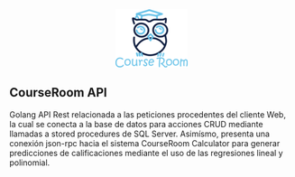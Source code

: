 <div align="center">
<img id="logo" src="https://raw.githubusercontent.com/Brian-GL/CourseRoom/main/src/recursos/imagenes/Course_Room_Brand_Readme.png">
</div>
<h2 class="mb-4 display-6 primer-color-letra">CourseRoom API</h2>

Golang API Rest relacionada a las peticiones procedentes del cliente Web, la cual se conecta a la base de datos para acciones CRUD mediante llamadas a stored procedures de SQL Server.
Asimísmo, presenta una conexión json-rpc hacia el sistema CourseRoom Calculator para generar predicciones de calificaciones mediante el uso de las regresiones lineal y polinomial.
